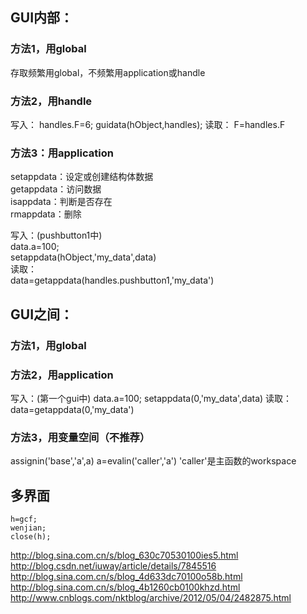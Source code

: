 
## GUI内部：

### 方法1，用global
存取频繁用global，不频繁用application或handle

### 方法2，用handle
写入：
handles.F=6;
guidata(hObject,handles);
读取：
F=handles.F

### 方法3：用application
setappdata：设定或创建结构体数据  
getappdata：访问数据  
isappdata：判断是否存在  
rmappdata：删除  

写入：(pushbutton1中)  
data.a=100;  
setappdata(hObject,'my_data',data)  
读取：  
data=getappdata(handles.pushbutton1,'my_data')  



## GUI之间：
### 方法1，用global

### 方法2，用application

写入：(第一个gui中)
data.a=100;
setappdata(0,'my_data',data)
读取：
data=getappdata(0,'my_data')

### 方法3，用变量空间（不推荐）
assignin('base','a',a)
a=evalin('caller','a')
'caller'是主函数的workspace



## 多界面
```
h=gcf;  
wenjian;  
close(h);  
```

http://blog.sina.com.cn/s/blog_630c70530100ies5.html  
http://blog.csdn.net/iuway/article/details/7845516  
http://blog.sina.com.cn/s/blog_4d633dc70100o58b.html  
http://blog.sina.com.cn/s/blog_4b1260cb0100khzd.html  
http://www.cnblogs.com/nktblog/archive/2012/05/04/2482875.html  
